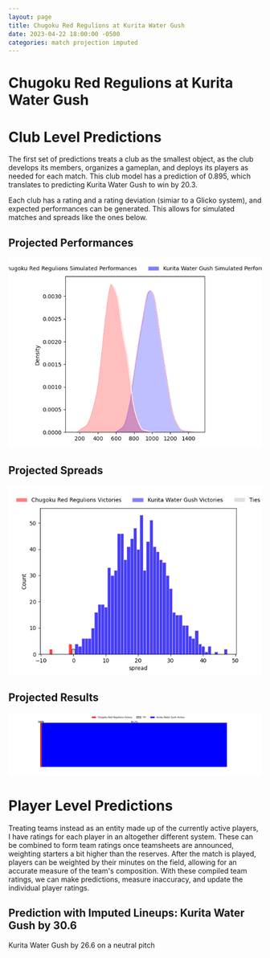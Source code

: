 ```yaml
---  
layout: page  
title: Chugoku Red Regulions at Kurita Water Gush  
date: 2023-04-22 18:00:00 -0500  
categories: match projection imputed  
---
```

# Chugoku Red Regulions at Kurita Water Gush

# Club Level Predictions


The first set of predictions treats a club as the smallest object, as the club develops its members, organizes a gameplan, and deploys its players as needed for each match. This club model has a prediction of 0.895, which translates to predicting Kurita Water Gush to win by 20.3.

Each club has a rating and a rating deviation (simiar to a Glicko system), and expected performances can be generated. This allows for simulated matches and spreads like the ones below.
## Projected Performances


![Projected Performances](plots/performances_2023-04-22-KuritaWaterGush-ChugokuRedRegulions.png)
## Projected Spreads


![Projected Spreads](plots/spreads_2023-04-22-KuritaWaterGush-ChugokuRedRegulions.png)
## Projected Results


![Projected Results](plots/resultbar_2023-04-22-KuritaWaterGush-ChugokuRedRegulions.png)
# Player Level Predictions


Treating teams instead as an entity made up of the currently active players, I have ratings for each player in an altogether different system. These can be combined to form team ratings once teamsheets are announced, weighting starters a bit higher than the reserves. After the match is played, players can be weighted by their minutes on the field, allowing for an accurate measure of the team's composition. With these compiled team ratings, we can make predictions, measure inaccuracy, and update the individual player ratings.
## Prediction with Imputed Lineups: Kurita Water Gush by 30.6


Kurita Water Gush by 26.6 on a neutral pitch

